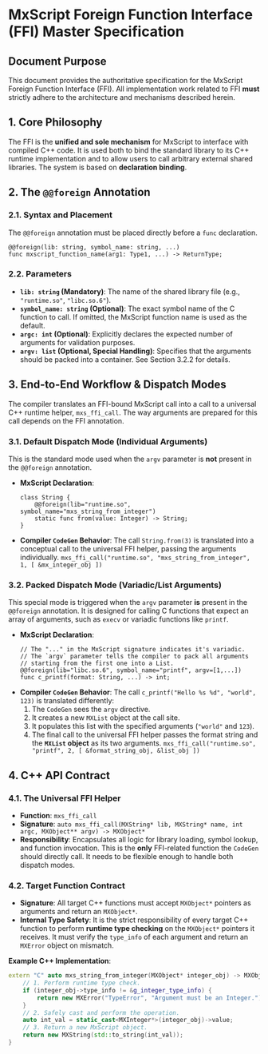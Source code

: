 # MxScript Foreign Function Interface (FFI) Master Specification

## Document Purpose

This document provides the authoritative specification for the MxScript Foreign Function Interface (FFI). All implementation work related to FFI **must** strictly adhere to the architecture and mechanisms described herein.

## 1\. Core Philosophy

The FFI is the **unified and sole mechanism** for MxScript to interface with compiled C++ code. It is used both to bind the standard library to its C++ runtime implementation and to allow users to call arbitrary external shared libraries. The system is based on **declaration binding**.

## 2\. The `@@foreign` Annotation

### 2.1. Syntax and Placement

The `@@foreign` annotation must be placed directly before a `func` declaration.

```mxscript
@@foreign(lib: string, symbol_name: string, ...)
func mxscript_function_name(arg1: Type1, ...) -> ReturnType;
```

### 2.2. Parameters

  * **`lib: string` (Mandatory)**: The name of the shared library file (e.g., `"runtime.so"`, `"libc.so.6"`).
  * **`symbol_name: string` (Optional)**: The exact symbol name of the C function to call. If omitted, the MxScript function name is used as the default.
  * **`argc: int` (Optional)**: Explicitly declares the expected number of arguments for validation purposes.
  * **`argv: list` (Optional, Special Handling)**: Specifies that the arguments should be packed into a container. See Section 3.2.2 for details.

## 3\. End-to-End Workflow & Dispatch Modes

The compiler translates an FFI-bound MxScript call into a call to a universal C++ runtime helper, `mxs_ffi_call`. The way arguments are prepared for this call depends on the FFI annotation.

### 3.1. Default Dispatch Mode (Individual Arguments)

This is the standard mode used when the `argv` parameter is **not** present in the `@@foreign` annotation.

  * **MxScript Declaration**:
    ```mxscript
    class String {
        @@foreign(lib="runtime.so", symbol_name="mxs_string_from_integer")
        static func from(value: Integer) -> String;
    }
    ```
  * **Compiler `CodeGen` Behavior**:
    The call `String.from(3)` is translated into a conceptual call to the universal FFI helper, passing the arguments individually.
    `mxs_ffi_call("runtime.so", "mxs_string_from_integer", 1, [ &mx_integer_obj ])`

### 3.2. Packed Dispatch Mode (Variadic/List Arguments)

This special mode is triggered when the `argv` parameter **is** present in the `@@foreign` annotation. It is designed for calling C functions that expect an array of arguments, such as `execv` or variadic functions like `printf`.

  * **MxScript Declaration**:
    ```mxscript
    // The "..." in the MxScript signature indicates it's variadic.
    // The `argv` parameter tells the compiler to pack all arguments
    // starting from the first one into a List.
    @@foreign(lib="libc.so.6", symbol_name="printf", argv=[1,...])
    func c_printf(format: String, ...) -> int;
    ```
  * **Compiler `CodeGen` Behavior**:
    The call `c_printf("Hello %s %d", "world", 123)` is translated differently:
    1.  The `CodeGen` sees the `argv` directive.
    2.  It creates a new `MXList` object at the call site.
    3.  It populates this list with the specified arguments (`"world"` and `123`).
    4.  The final call to the universal FFI helper passes the format string and the **`MXList` object** as its two arguments.
        `mxs_ffi_call("runtime.so", "printf", 2, [ &format_string_obj, &list_obj ])`

## 4\. C++ API Contract

### 4.1. The Universal FFI Helper

  * **Function**: `mxs_ffi_call`
  * **Signature**: `auto mxs_ffi_call(MXString* lib, MXString* name, int argc, MXObject** argv) -> MXObject*`
  * **Responsibility**: Encapsulates all logic for library loading, symbol lookup, and function invocation. This is the **only** FFI-related function the `CodeGen` should directly call. It needs to be flexible enough to handle both dispatch modes.

### 4.2. Target Function Contract

  * **Signature**: All target C++ functions must accept `MXObject*` pointers as arguments and return an `MXObject*`.
  * **Internal Type Safety**: It is the strict responsibility of every target C++ function to perform **runtime type checking** on the `MXObject*` pointers it receives. It must verify the `type_info` of each argument and return an `MXError` object on mismatch.

**Example C++ Implementation**:

```cpp
extern "C" auto mxs_string_from_integer(MXObject* integer_obj) -> MXObject* {
    // 1. Perform runtime type check.
    if (integer_obj->type_info != &g_integer_type_info) {
        return new MXError("TypeError", "Argument must be an Integer.");
    }
    // 2. Safely cast and perform the operation.
    auto int_val = static_cast<MXInteger*>(integer_obj)->value;
    // 3. Return a new MxScript object.
    return new MXString(std::to_string(int_val));
}
```